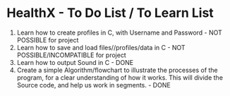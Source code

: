# HealthX - To Do List / To Learn List

1. Learn how to create profiles in C, with Username and Password - NOT POSSIBLE for project
2. Learn how to save and load files//profiles/data in C - NOT POSSIBLE/INCOMPATIBLE for project
3. Learn how to output Sound in C - DONE
4. Create a simple Algorithm/flowchart to illustrate the processes of the program, for a clear understanding of how it works. This will divide the Source code, and 
        help us work in segments.  - DONE